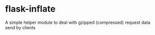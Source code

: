 # flask-inflate
A simple helper module to deal with gzipped (compressed) request data send by clients
